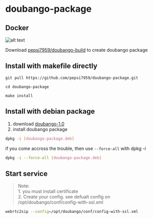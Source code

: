 # doubango-package

## Docker
![alt text](https://d36jcksde1wxzq.cloudfront.net/be7833db9bddb4494d2a7c3dd659199a.png) 

Download [pepsi7959/doubango-build](https://hub.docker.com/r/pepsi7959/doubango-build) to create doubango package


## Install with makefile directly

```
git pull https://github.com/pepsi7959/doubango-package.git

cd doubango-package

make install

```

## Install with debian package

1. download [doubango-1.0](https://github.com/pepsi7959/doubango-package/releases)
2. install doubango package 
  ```bash
  dpkg -i [doubango-package.deb]
  ```
  if you come accross the trouble, then use `--force-all` with dpkg -i
  
  ```bash
  dpkg -i --force-all [doubango-package.deb]
  ```
  
## Start service

> Note: \
>     1. you must install certificate\
>     2. Create your config. see defualt config on /opt/doubango/conf/config-with-ssl.xml

```bash
webrtc2sip --config=/opt/doubango/conf/config-with-ssl.xml
```
